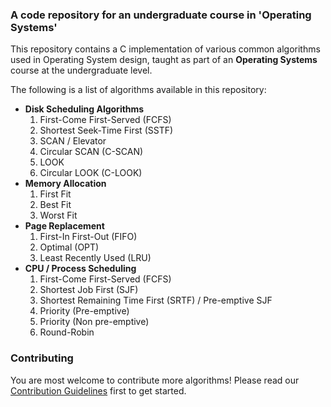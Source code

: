 ### A code repository for an undergraduate course in 'Operating Systems'

This repository contains a C implementation of various common algorithms used in Operating System design, taught as part of an **Operating Systems** course at the undergraduate level.

The following is a list of algorithms available in this repository:

* **Disk Scheduling Algorithms**
	1. First-Come First-Served (FCFS)
	1. Shortest Seek-Time First (SSTF)
	1. SCAN / Elevator
	1. Circular SCAN (C-SCAN)
	1. LOOK
	1. Circular LOOK (C-LOOK)
* **Memory Allocation**
	1. First Fit
	1. Best Fit
	1. Worst Fit
* **Page Replacement**
	1. First-In First-Out (FIFO)
	1. Optimal (OPT)
	1. Least Recently Used (LRU)
* **CPU / Process Scheduling**
	1. First-Come First-Served (FCFS)
	1. Shortest Job First (SJF)
	1. Shortest Remaining Time First (SRTF) / Pre-emptive SJF
	1. Priority (Pre-emptive)
	1. Priority (Non pre-emptive)
	1. Round-Robin

### Contributing

You are most welcome to contribute more algorithms! Please read our [Contribution Guidelines](https://github.com/akashnag/OS-Algorithms/blob/master/CONTRIBUTING.md) first to get started.